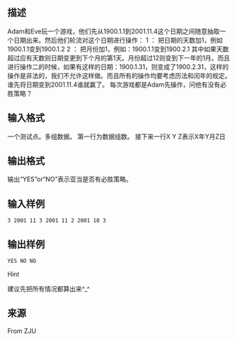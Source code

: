 ## 描述

Adam和Eve玩一个游戏，他们先从1900.1.1到2001.11.4这个日期之间随意抽取一个日期出来。然后他们轮流对这个日期进行操作： 1 ： 把日期的天数加1，例如1900.1.1变到1900.1.2 2 ： 把月份加1，例如：1900.1.1变到1900.2.1 其中如果天数超过应有天数则日期变更到下个月的第1天。月份超过12则变到下一年的1月。而且进行操作二的时候，如果有这样的日期：1900.1.31，则变成了1900.2.31，这样的操作是非法的，我们不允许这样做。而且所有的操作均要考虑历法和闰年的规定。 谁先将日期变到2001.11.4谁就赢了。 每次游戏都是Adam先操作，问他有没有必胜策略？

## 输入格式

一个测试点。多组数据。 第一行为数据组数。 接下来一行X Y Z表示X年Y月Z日 

## 输出格式

输出“YES”or“NO”表示亚当是否有必胜策略。

## 输入样例

```plaintext
3 2001 11 3 2001 11 2 2001 10 3 
```

## 输出样例

```plaintext
YES NO NO 
```

Hint

建议先把所有情况都算出来^_^

## 来源

From ZJU

